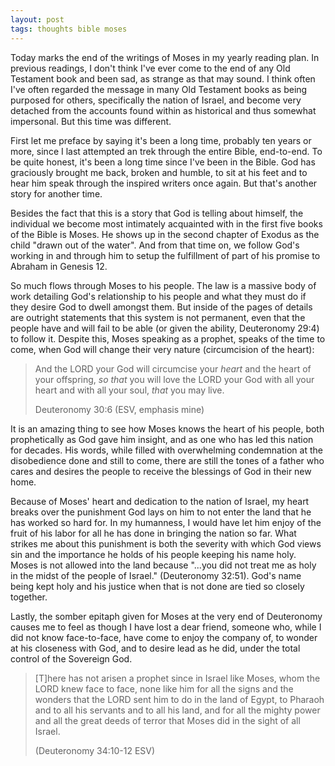 ```yaml
---
layout: post
tags: thoughts bible moses
---
```


Today marks the end of the writings of Moses in my yearly reading plan. In previous readings, I don't think I've ever come to the end of any Old Testament book and been sad, as strange as that may sound. I think often I've often regarded the message in many Old Testament books as being purposed for others, specifically the nation of Israel, and become very detached from the accounts found within as historical and thus somewhat impersonal. But this time was different.

First let me preface by saying it's been a long time, probably ten years or more, since I last attempted an trek through the entire Bible, end-to-end. To be quite honest, it's been a long time since I've been in the Bible. God has graciously brought me back, broken and humble, to sit at his feet and to hear him speak through the inspired writers once again. But that's another story for another time. 

Besides the fact that this is a story that God is telling about himself, the individual we become most intimately acquainted with in the first five books of the Bible is Moses. He shows up in the second chapter of Exodus as the child "drawn out of the water". And from that time on, we follow God's working in and through him to setup the fulfillment of part of his promise to Abraham in Genesis 12. 

So much flows through Moses to his people. The law is a massive body of work detailing God's relationship to his people and what they must do if they desire God to dwell amongst them. But inside of the pages of details are outright statements that this system is not permanent, even that the people have and will fail to be able (or given the ability, Deuteronomy 29:4) to follow it. Despite this, Moses speaking as a prophet, speaks of the time to come, when God will change their very nature (circumcision of the heart):

> And the LORD your God will circumcise your _heart_ and the heart of your offspring, _so that_ you will love the LORD your God with all your heart and with all your soul, _that_ you may live.
>
> Deuteronomy 30:6 (ESV, emphasis mine)

It is an amazing thing to see how Moses knows the heart of his people, both prophetically as God gave him insight, and as one who has led this nation for decades. His words, while filled with overwhelming condemnation at the disobedience done and still to come, there are still the tones of a father who cares and desires the people to receive the blessings of God in their new home. 

Because of Moses' heart and dedication to the nation of Israel, my heart breaks over the punishment God lays on him to not enter the land that he has worked so hard for. In my humanness, I would have let him enjoy of the fruit of his labor for all he has done in bringing the nation so far. What strikes me about this punishment is both the severity with which God views sin and the importance he holds of his people keeping his name holy. Moses is not allowed into the land because "...you did not treat me as holy in the midst of the people of Israel." (Deuteronomy 32:51). God's name being kept holy and his justice when that is not done are tied so closely together.

Lastly, the somber epitaph given for Moses at the very end of Deuteronomy causes me to feel as though I have lost a dear friend, someone who, while I did not know face-to-face, have come to enjoy the company of, to wonder at his closeness with God, and to desire lead as he did, under the total control of the Sovereign God.

> [T]here has not arisen a prophet since in Israel like Moses, whom the LORD knew face to face, none like him for all the signs and the wonders that the LORD sent him to do in the land of Egypt, to Pharaoh and to all his servants and to all his land, and for all the mighty power and all the great deeds of terror that Moses did in the sight of all Israel.
>
> (Deuteronomy 34:10-12 ESV)